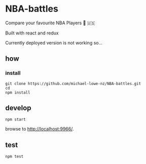 # NBA-battles
Compare your favourite NBA Players :basketball: :us:

Built with react and redux

Currently deployed version is not working so...

## how

### install

```
git clone https://github.com/michael-lowe-nz/NBA-battles.git
cd
npm install
```

## develop

```
npm start
```

browse to <http://localhost:9966/>.

## test

```
npm test
```
